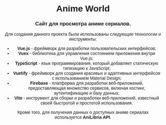 <style>
@import url('https://fonts.googleapis.com/css2?family=Anta&family=Merienda:wght@300&display=swap');
div {
  font-family: "Anta", sans-serif;
  font-weight: 400;
  font-style: normal;
}
</style>
<div align="center">
    <h1>Anime World</h1>
    <h3>Сайт для просмотра аниме сериалов.</h3>
    <p>Для создания данного проекта были использованы следующие технологии и инструменты:</p>
    <ul>
        <li><b>Vue.js</b> - фреймворк для разработки пользовательских интерфейсов;</li>
        <li><b>Vuex</b> - библиотека для управления состоянием приложения внутри Vue.js;</li>
        <li><b>TypeScript</b> - язык программирования, который добавляет статическую типизацию к JavaScript;</li>
        <li><b>Vuetify</b> - фреймворк для создания красивых и адаптивных интерфейсов с использованием Material Design;</li>
        <li><b>Firebase</b> - платформа для разработки веб-приложений, предоставляющая множество сервисов, включая хостинг, аутентификацию и базу данных;</li>
        <li><b>Vite</b> - инструмент для сборки и разработки веб-приложений, известный своей быстротой и простотой использования.</li>
    </ul>
    <p>Кроме того, для получения данных о доступных аниме сериалах используется <b>AniLibria API</b>.</p>
</div>
